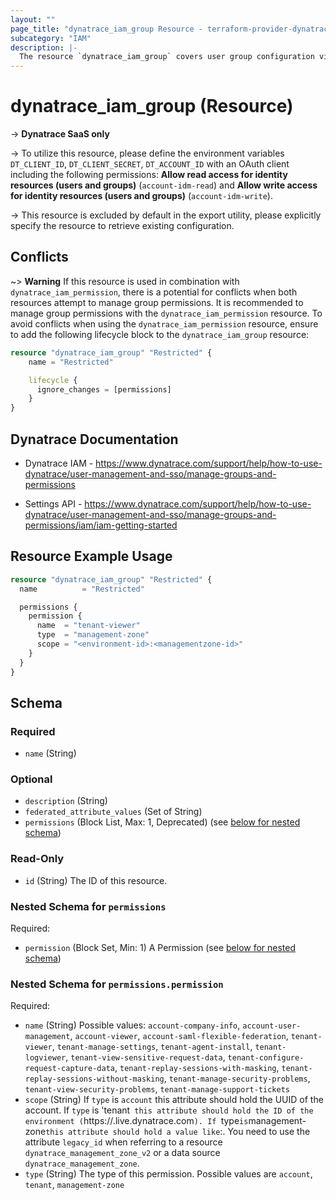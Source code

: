 ```yaml
---
layout: ""
page_title: "dynatrace_iam_group Resource - terraform-provider-dynatrace"
subcategory: "IAM"
description: |-
  The resource `dynatrace_iam_group` covers user group configuration via Account Management API for SaaS Accounts
---
```


# dynatrace_iam_group (Resource)

-> **Dynatrace SaaS only**

-> To utilize this resource, please define the environment variables `DT_CLIENT_ID`, `DT_CLIENT_SECRET`, `DT_ACCOUNT_ID` with an OAuth client including the following permissions: **Allow read access for identity resources (users and groups)** (`account-idm-read`) and **Allow write access for identity resources (users and groups)** (`account-idm-write`).

-> This resource is excluded by default in the export utility, please explicitly specify the resource to retrieve existing configuration.

## Conflicts
~> **Warning** If this resource is used in combination with `dynatrace_iam_permission`, there is a potential for conflicts when both resources attempt to manage group permissions.
It is recommended to manage group permissions with the `dynatrace_iam_permission` resource.
To avoid conflicts when using the `dynatrace_iam_permission` resource, ensure to add the following lifecycle block to the `dynatrace_iam_group` resource:
```terraform
resource "dynatrace_iam_group" "Restricted" {
    name = "Restricted"

    lifecycle {
      ignore_changes = [permissions]
    }
}
```

## Dynatrace Documentation

- Dynatrace IAM - https://www.dynatrace.com/support/help/how-to-use-dynatrace/user-management-and-sso/manage-groups-and-permissions

- Settings API - https://www.dynatrace.com/support/help/how-to-use-dynatrace/user-management-and-sso/manage-groups-and-permissions/iam/iam-getting-started

## Resource Example Usage

```terraform
resource "dynatrace_iam_group" "Restricted" {
  name          = "Restricted"

  permissions {
    permission {
      name  = "tenant-viewer"
      type  = "management-zone"
      scope = "<environment-id>:<managementzone-id>"
    }
  }
}
```

<!-- schema generated by tfplugindocs -->
## Schema

### Required

- `name` (String)

### Optional

- `description` (String)
- `federated_attribute_values` (Set of String)
- `permissions` (Block List, Max: 1, Deprecated) (see [below for nested schema](#nestedblock--permissions))

### Read-Only

- `id` (String) The ID of this resource.

<a id="nestedblock--permissions"></a>
### Nested Schema for `permissions`

Required:

- `permission` (Block Set, Min: 1) A Permission (see [below for nested schema](#nestedblock--permissions--permission))

<a id="nestedblock--permissions--permission"></a>
### Nested Schema for `permissions.permission`

Required:

- `name` (String) Possible values: `account-company-info`, `account-user-management`, `account-viewer`, `account-saml-flexible-federation`, `tenant-viewer`, `tenant-manage-settings`, `tenant-agent-install`, `tenant-logviewer`, `tenant-view-sensitive-request-data`, `tenant-configure-request-capture-data`, `tenant-replay-sessions-with-masking`, `tenant-replay-sessions-without-masking`, `tenant-manage-security-problems`, `tenant-view-security-problems`, `tenant-manage-support-tickets`
- `scope` (String) If `type` is `account` this attribute should hold the UUID of the account. If `type` is 'tenant` this attribute should hold the ID of the environment (`https://<environmentid>.live.dynatrace.com`). If `type` is `management-zone` this attribute should hold a value like `<managment-zone-id>:<environment-id>. You need to use the attribute `legacy_id` when referring to a resource `dynatrace_management_zone_v2` or a data source `dynatrace_management_zone`.
- `type` (String) The type of this permission. Possible values are `account`, `tenant`, `management-zone`
